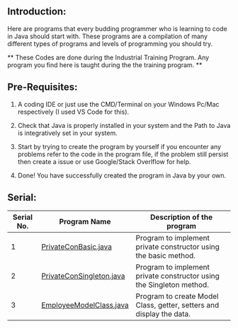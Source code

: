 ## Introduction:

Here are programs that every budding programmer who is learning to code in Java should start with. 
These programs are a compilation of many different types of programs and levels of programming you should try.

** These Codes are done during the Industrial Training Program. Any program you find here is taught during the
the training program. **

## Pre-Requisites:

1. A coding IDE or just use the CMD/Terminal on your Windows Pc/Mac respectively (I used VS Code for this).

2. Check that Java is properly installed in your system and the Path to Java is integratively set in your system.

3. Start by trying to create the program by yourself if you encounter any problems refer to the code in the program file, 
if the problem still persist then create a issue or use Google/Stack Overlflow for help.

4. Done! You have successfully created the program in Java by your own.

## Serial:

|Serial No.|Program Name|Description of the program|
|----------|------------|--------------------------|
|1        | [PrivateConBasic.java](https://github.com/psavarmattas/Java-Projects/blob/master/IndustrialTrainingProjects/PrivateConBasic.java) | Program to implement private constructor using the basic method. |
|2        | [PrivateConSingleton.java](https://github.com/psavarmattas/Java-Projects/blob/master/IndustrialTrainingProjects/PrivateConSingleton.java) | Program to implement private constructor using the Singleton method. |
|3        | [EmployeeModelClass.java](https://github.com/psavarmattas/Java-Projects/blob/master/IndustrialTrainingProjects/EmployeeModelClass.java) | Program to create Model Class, getter, setters and display the data. |